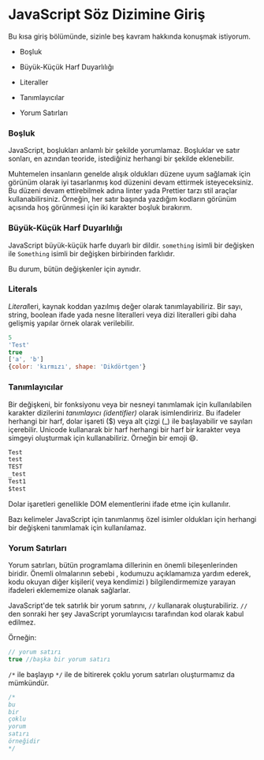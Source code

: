 
# JavaScript Söz Dizimine Giriş
Bu kısa giriş bölümünde, sizinle beş kavram hakkında konuşmak istiyorum.

* Boşluk

* Büyük-Küçük Harf Duyarlılığı

* Literaller

* Tanımlayıcılar

* Yorum Satırları

 ### Boşluk
 
JavaScript, boşlukları anlamlı bir şekilde yorumlamaz. Boşluklar ve satır sonları, en azından teoride, istediğiniz herhangi bir şekilde eklenebilir.

Muhtemelen insanların genelde alışık oldukları düzene uyum sağlamak için  görünüm olarak iyi tasarlanmış kod düzenini devam ettirmek isteyeceksiniz. Bu düzeni devam ettirebilmek adına linter yada Prettier tarzı stil araçlar kullanabilirsiniz.
Örneğin, her satır başında yazdığım kodların görünüm açısında hoş görünmesi için iki karakter boşluk bırakırım.



### Büyük-Küçük Harf Duyarlılığı
JavaScript büyük-küçük harfe duyarlı bir dildir. `something` isimli bir değişken ile `Something` isimli bir değişken birbirinden farklıdır.

Bu durum, bütün değişkenler için aynıdır.


### Literals
*Literal*leri, kaynak koddan yazılmış değer olarak tanımlayabiliriz. Bir sayı, string, boolean ifade yada nesne literalleri veya dizi literalleri gibi daha gelişmiş yapılar örnek olarak verilebilir.

```javascript
5
'Test'
true
['a', 'b']
{color: 'kırmızı', shape: 'Dikdörtgen'}

```

### Tanımlayıcılar
Bir değişkeni, bir fonksiyonu veya bir nesneyi tanımlamak için kullanılabilen karakter dizilerini *tanımlayıcı (identifier)* olarak isimlendiririz. Bu ifadeler herhangi bir harf, dolar işareti ($) veya alt çizgi (_)  ile başlayabilir ve sayıları içerebilir. Unicode kullanarak bir harf herhangi bir harf bir karakter veya simgeyi oluşturmak için kullanabiliriz. Örneğin bir emoji 😄.

```javascript
Test
test
TEST
_test
Test1
$test

```
Dolar işaretleri genellikle DOM elementlerini ifade etme için kullanılır.

Bazı kelimeler JavaScript için tanımlanmış özel isimler oldukları için herhangi bir değişkeni tanımlamak için kullanılamaz.


### Yorum Satırları
Yorum satırları, bütün programlama dillerinin en önemli bileşenlerinden biridir. Önemli olmalarının sebebi , kodumuzu açıklamamıza yardım ederek, kodu okuyan diğer kişileri( veya kendimizi ) bilgilendirmemize yarayan ifadeleri eklememize olanak sağlarlar.

JavaScript'de tek satırlık bir yorum satırını, `//` kullanarak oluşturabiliriz. `//` den sonraki her şey JavaScript yorumlayıcısı tarafından kod olarak kabul edilmez.


Örneğin:

```javascript
// yorum satırı
true //başka bir yorum satırı

```
`/*` ile başlayıp `*/` ile de bitirerek çoklu yorum satırları oluşturmamız da mümkündür.


```javascript
/* 
bu 
bir 
çoklu
yorum 
satırı 
örneğidir
*/
```
